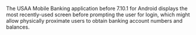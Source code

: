 The USAA Mobile Banking application before 7.10.1 for Android displays the most recently-used screen before prompting the user for login, which might allow physically proximate users to obtain banking account numbers and balances.